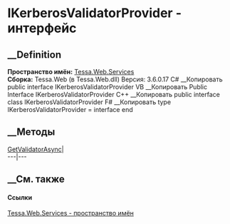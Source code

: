 # IKerberosValidatorProvider - интерфейс
##  __Definition
 **Пространство имён:** [Tessa.Web.Services](N_Tessa_Web_Services.htm)  
 **Сборка:** Tessa.Web (в Tessa.Web.dll) Версия: 3.6.0.17
C# __Копировать
     public interface IKerberosValidatorProvider
VB __Копировать
     Public Interface IKerberosValidatorProvider
C++ __Копировать
     public interface class IKerberosValidatorProvider
F# __Копировать
     type IKerberosValidatorProvider = interface end
##  __Методы
[GetValidatorAsync](M_Tessa_Web_Services_IKerberosValidatorProvider_GetValidatorAsync.htm)|  
---|---  
## __См. также
#### Ссылки
[Tessa.Web.Services - пространство имён](N_Tessa_Web_Services.htm)
